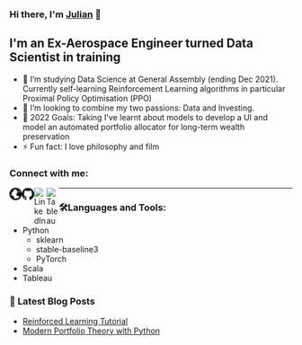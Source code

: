 ﻿
### Hi there, I'm [Julian][LinkedIn] 👋 


## I'm an Ex-Aerospace Engineer turned Data Scientist in training

- 🌱 I’m studying Data Science at General Assembly (ending Dec 2021). Currently self-learning Reinforcement Learning algorithms in particular Proximal Policy Optimisation (PPO)
- 👯 I’m looking to combine my two passions: Data and Investing. 
- 🥅 2022 Goals: Taking I've learnt about models to develop  a UI and model an automated portfolio allocator for long-term wealth preservation
- ⚡ Fun fact: I love philosophy and film


### Connect with me:

[<img align="left" alt="medium articles" width="22px" src="https://raw.githubusercontent.com/iconic/open-iconic/master/svg/globe.svg" />][blog]
[<img align="left" alt="github" width="22px" src="https://raw.githubusercontent.com/github/explore/78df643247d429f6cc873026c0622819ad797942/topics/github/github.png" />][github]
[<img align="left" alt="LinkedIn" width="22px" src="https://cdn.jsdelivr.net/npm/simple-icons@v3/icons/linkedin.svg" />][linkedin]
[<img align="left" alt="Tableau" width="22px" src="https://cdn.jsdelivr.net/npm/simple-icons@3.13.0/icons/tableau.svg" />][tableau]


---
### 🛠️Languages and Tools:

- Python
	- sklearn
	- stable-baseline3
	- PyTorch
- Scala
- Tableau


### 📕 Latest Blog Posts

<!-- BLOG-POST-LIST:START -->
- [Reinforced Learning Tutorial](https://medium.com/@changjulian17/reinforced-learning-tutorial-fecd51b44c)
- [Modern Portfolio Theory with Python](https://medium.com/@changjulian17/modern-portfolio-theory-with-python-f33c9f517cd4)


[blog]: https://medium.com/@changjulian17
[github]: https://github.com/changjulian17
[linkedin]: https://www.linkedin.com/in/julian-chang/
[tableau]: https://public.tableau.com/app/profile/julian.chang

